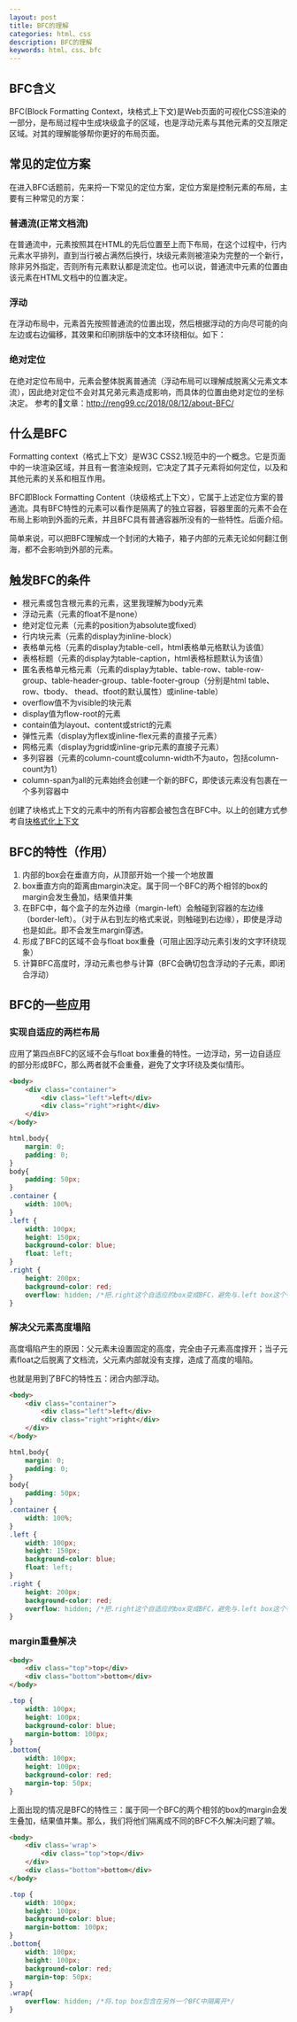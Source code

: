 ```yaml
---
layout: post
title: BFC的理解
categories: html、css
description: BFC的理解
keywords: html、css、bfc
---
```


## BFC含义
BFC(Block Formatting Context，块格式上下文)是Web页面的可视化CSS渲染的一部分，是布局过程中生成块级盒子的区域，也是浮动元素与其他元素的交互限定区域。对其的理解能够帮你更好的布局页面。

## 常见的定位方案
在进入BFC话题前，先来捋一下常见的定位方案，定位方案是控制元素的布局，主要有三种常见的方案：

### 普通流(正常文档流)
在普通流中，元素按照其在HTML的先后位置至上而下布局，在这个过程中，行内元素水平排列，直到当行被占满然后换行，块级元素则被渲染为完整的一个新行，除非另外指定，否则所有元素默认都是流定位。也可以说，普通流中元素的位置由该元素在HTML文档中的位置决定。

### 浮动
在浮动布局中，元素首先按照普通流的位置出现，然后根据浮动的方向尽可能的向左边或右边偏移，其效果和印刷排版中的文本环绕相似。如下：

### 绝对定位
在绝对定位布局中，元素会整体脱离普通流（浮动布局可以理解成脱离父元素文本流），因此绝对定位不会对其兄弟元素造成影响，而具体的位置由绝对定位的坐标决定。
参考的文章：http://reng99.cc/2018/08/12/about-BFC/

## 什么是BFC

Formatting context（格式上下文）是W3C CSS2.1规范中的一个概念。它是页面中的一块渲染区域，并且有一套渲染规则，它决定了其子元素将如何定位，以及和其他元素的关系和相互作用。

BFC即Block Formatting Content（块级格式上下文），它属于上述定位方案的普通流。具有BFC特性的元素可以看作是隔离了的独立容器，容器里面的元素不会在布局上影响到外面的元素，并且BFC具有普通容器所没有的一些特性。后面介绍。

简单来说，可以把BFC理解成一个封闭的大箱子，箱子内部的元素无论如何翻江倒海，都不会影响到外部的元素。

## 触发BFC的条件

* 根元素或包含根元素的元素，这里我理解为body元素
* 浮动元素（元素的float不是none）
* 绝对定位元素（元素的position为absolute或fixed）
* 行内块元素（元素的display为inline-block）
* 表格单元格（元素的display为table-cell，html表格单元格默认为该值）
* 表格标题（元素的display为table-caption，html表格标题默认为该值）
* 匿名表格单元格元素（元素的display为table、table-row、table-row-group、table-header-group、table-footer-group（分别是html table、row、tbody、 thead、tfoot的默认属性）或inline-table）
* overflow值不为visible的块元素
* display值为flow-root的元素
* contain值为layout、content或strict的元素
* 弹性元素（display为flex或inline-flex元素的直接子元素）
* 网格元素（display为grid或inline-grip元素的直接子元素）
* 多列容器（元素的column-count或column-width不为auto，包括column-count为1）
* column-span为all的元素始终会创建一个新的BFC，即使该元素没有包裹在一个多列容器中

创建了块格式上下文的元素中的所有内容都会被包含在BFC中。以上的创建方式参考自[块格式化上下文](https://developer.mozilla.org/zh-CN/docs/Web/Guide/CSS/Block_formatting_context)

## BFC的特性（作用）

1. 内部的box会在垂直方向，从顶部开始一个接一个地放置
2. box垂直方向的距离由margin决定。属于同一个BFC的两个相邻的box的margin会发生叠加，结果值并集
3. 在BFC中，每个盒子的左外边缘（margin-left）会触碰到容器的左边缘（border-left）。（对于从右到左的格式来说，则触碰到右边缘），即使是浮动也是如此。即不会发生margin穿透。
4. 形成了BFC的区域不会与float box重叠（可阻止因浮动元素引发的文字环绕现象）
5. 计算BFC高度时，浮动元素也参与计算（BFC会确切包含浮动的子元素，即闭合浮动）

## BFC的一些应用

### 实现自适应的两栏布局 

  应用了第四点BFC的区域不会与float box重叠的特性。一边浮动，另一边自适应的部分形成BFC，那么两者就不会重叠，避免了文字环绕及类似情形。

```html
<body>
	<div class="container">
        <div class="left">left</div>
        <div class="right">right</div>
	</div>
</body>
```
```css
html,body{
    margin: 0;
    padding: 0;
}
body{
    padding: 50px;
}
.container {
    width: 100%;
}
.left {
    width: 100px;
    height: 150px;
    background-color: blue;
    float: left;
}
.right {
    height: 200px;
    background-color: red;
    overflow: hidden; /*把.right这个自适应的box变成BFC，避免与.left box这个有float属性的元素重叠*/
}
```
### 解决父元素高度塌陷
高度塌陷产生的原因：父元素未设置固定的高度，完全由子元素高度撑开；当子元素float之后脱离了文档流，父元素内部就没有支撑，造成了高度的塌陷。

也就是用到了BFC的特性五：闭合内部浮动。

```html
<body>
	<div class="container">
        <div class="left">left</div>
        <div class="right">right</div>
	</div>
</body>
```
```css
html,body{
    margin: 0;
    padding: 0;
}
body{
    padding: 50px;
}
.container {
    width: 100%;
}
.left {
    width: 100px;
    height: 150px;
    background-color: blue;
    float: left;
}
.right {
    height: 200px;
    background-color: red;
    overflow: hidden; /*把.right这个自适应的box变成BFC，避免与.left box这个有float属性的元素重叠*/
}
```
### margin重叠解决

```html
<body>
    <div class="top">top</div>
    <div class="bottom">bottom</div>
</body>
```
```css
.top {
    width: 100px;
    height: 100px;
    background-color: blue;
    margin-bottom: 100px;
}
.bottom{
    width: 100px;
    height: 100px;
    background-color: red;
    margin-top: 50px;
}
```
上面出现的情况是BFC的特性三：属于同一个BFC的两个相邻的box的margin会发生叠加，结果值并集。那么，我们将他们隔离成不同的BFC不久解决问题了嘛。
```html
<body>
    <div class='wrap'>
        <div class="top">top</div>
    </div>
    <div class="bottom">bottom</div>
</body>
```
```css
.top {
    width: 100px;
    height: 100px;
    background-color: blue;
    margin-bottom: 100px;
}
.bottom{
    width: 100px;
    height: 100px;
    background-color: red;
    margin-top: 50px;
}
.wrap{
    overflow: hidden; /*将.top box包含在另外一个BFC中隔离开*/
}
```
